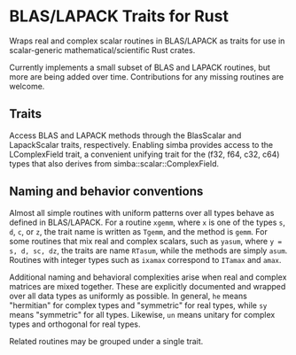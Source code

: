 BLAS/LAPACK Traits for Rust
==========================

Wraps real and complex scalar routines in BLAS/LAPACK
as traits for use in scalar-generic mathematical/scientific
Rust crates. 

Currently implements a small subset of BLAS and LAPACK
routines, but more are being added over time. 
Contributions for any missing routines are welcome.

## Traits

Access BLAS and LAPACK methods through the BlasScalar and LapackScalar traits, 
respectively. Enabling simba provides access to the LComplexField trait, 
a convenient unifying trait for the (f32, f64, c32, c64) types that also derives from 
simba::scalar::ComplexField.


## Naming and behavior conventions

Almost all simple routines with uniform patterns over all types
behave as defined in BLAS/LAPACK. 
For a routine `xgemm`, where `x` is one
of the types `s`, `d`, `c`, or `z`, the trait name is written as `Tgemm`,
and the method is `gemm`.
For some routines that mix real and complex scalars, such as
`yasum`, where `y = s, d, sc, dz`, the traits are name `RTasum`,
while the methods are simply `asum`.
Routines with integer types such as `ixamax` correspond to
`ITamax` and `amax`.

Additional naming and behavioral complexities arise when 
real and complex matrices are mixed together. 
These are explicitly documented and wrapped over all 
data types as uniformly as possible. In general, `he`
means "hermitian" for complex types and "symmetric" for real types, 
while `sy` means "symmetric" for all types.
Likewise, `un` means unitary for complex types
and orthogonal for real types.

Related routines may be grouped under 
a single trait.